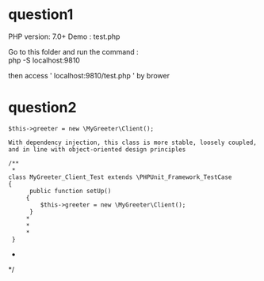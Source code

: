 # question1 

PHP version: 7.0+
Demo : test.php

Go to this folder and run the command :  
  php -S localhost:9810 
  
then access ' localhost:9810/test.php ' by brower


# question2


    $this->greeter = new \MyGreeter\Client();  
    
    With dependency injection, this class is more stable, loosely coupled, and in line with object-oriented design principles

    /**
     *
    class MyGreeter_Client_Test extends \PHPUnit_Framework_TestCase
    {
          public function setUp()
         {
             $this->greeter = new \MyGreeter\Client();
          }
         *
         *
         *
     }
 *
 */
